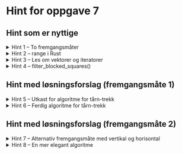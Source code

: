 # Hint for oppgave 7

## Hint som er nyttige

<details>
<summary>Hint 1 – To fremgangsmåter</summary>

Som i flere oppgaver tidligere finnes det flere ulike måter å gå frem. Enten kan man
1. Iterere over felter i hver retning og stanse når man når en brikke (og håndtere ulikt avhengig av hvilken farge
brikken er), eller
2. Velge felter ukritisk, og deretter filtrere bort feltene som er ugyldige eller som tårnet ikke kan nå fordi det står
en brikke i veien.

</details>

<details>
<summary>Hint 2 – range i Rust</summary>

I `for`-løkker kan du har bruke for Rusts `range`:
 - `0..8` gir deg en iterator fra `0` til `7` (til men ikke med `8`)
 - `0..=8` gir deg en iterator med `0` til og med `8`
 - `(0..8).rev()` gir deg iteratoren med verdier i synkende rekkefølge

Disse kan du bruke på formen

```rust
for rank in (0..8) {
    // Gjør noe
}
```

</details>

<details>
<summary>Hint 3 – Les om vektorer og iteratorer</summary>

Disse to delene av workshop-teorien kan være spesielt nyttig i denne oppgaven:

* [Vec](../../doc/teori/6-vektor-og-iterator.md#vec)
* [Iteratorer](../../doc/teori/6-vektor-og-iterator.md#iteratorer)

Du kan også lese mer om `Vec` i [Rust-boka](https://doc.rust-lang.org/book/ch08-01-vectors.html) og i
[Rust-dokumentasjonen om Vec](https://doc.rust-lang.org/std/vec/struct.Vec.html).

</details>

<details>
<summary>Hint 4 – filter_blocked_squares()</summary>

Dersom du velger fremgangsmåte to, og vil filtrere en bestemt retning (det vil si, en `Vec<(u8, u8)>` som representerer
alle feltene i en bestemt himmelretning, så finnes det en nyttemetode i `square.rs` som heter `filter_blocked_squares`.

Her er et eksempel på metoden i bruk:

La oss si at vi ser på et hvitt tårn med posisjon `A4` (`(0, 3)`), og det står en svart brikke på `A7`, og vi ser på
tårnets bevegelse i nordlig retning:

```rust
let move_direction = vec![(0, 4), (0, 5), (0, 6), (0, 7)];
let white_pieces = empty_set!();
let black_pieces = set!["a7"];
let legal_moves = set!["a5", "a6", "a7"];
assert_eq_set!(legal_moves, move_direction.filter_blocked_squares(&white_pieces, &black_pieces))
```

</details>

## Hint med løsningsforslag (fremgangsmåte 1)

<details>
<summary>Hint 5 – Utkast for algoritme for tårn-trekk</summary>

Hvis du kan bruke `range` til å finne de ulike retningene ut i fra tårnets posisjon, kan du bruke dette oppsettet for å
inkludere felter for hver retning:

```rust
let (x, y) = self.positions;
let mut moves = HashSet::new();

for file in correct_range { // Sett inn riktig retning her
    match (file, y) {
        s if team.contains(s) => break,
        s if rival_team.contains(s) => {
            moves.insert(s),
            break
        }
        s => moves.insert(s)
    }
}

// Gjenta for alle himmelretninger
```

</details>

<details>
<summary>Hint 6 – Ferdig algoritme for tårn-trekk</summary>

```rust
let (x, y) = self.positions;
let mut moves = HashSet::new();

for file in (0..x).rev() { // vestover
    match (file, y) {
        s if team.contains(s) => break,
        s if rival_team.contains(s) => {
            moves.insert(s),
            break
        }
        s => moves.insert(s)
    }
}

for file in (x..8) { // østover
    match (file, y) {
        s if team.contains(s) => break,
        s if rival_team.contains(s) => {
            moves.insert(s),
            break
        }
        s => moves.insert(s)
    }
}

for rank in (0..y).rev() { // sørover
    match (x, rank) {
        s if team.contains(s) => break,
        s if rival_team.contains(s) => {
            moves.insert(s),
            break
        }
        s => moves.insert(s)
    }
}

for rank in (x..8) { // nordover
    match (x, rank) {
        s if team.contains(s) => break,
        s if rival_team.contains(s) => {
            moves.insert(s),
            break
        }
        s => moves.insert(s)
    }
}

moves

```

</details>

## Hint med løsningsforslag (fremgangsmåte 2)

<details>
<summary>Hint 7 – Alternativ fremgangsmåte med vertikal og horisontal</summary>

Om du heller vil gå frem med å finne horisontalen og vertikalen tårnet står i gitt en posisjon `(x, y)`, kan du bruke
disse kodelinjene får å få to vektorer med posisjoner, som korresponderer til raden (vest-øst) og kolonnen (sør-nord)
som møtes i dette feltet:

```rust
let (x, y) = *position;
let vertical: Vec<(u8, u8)> = vec![(x, 0), (x, 1), (x, 2), (x, 3), (x, 4), (x, 5), (x, 6), (x, 7)];
let horizontal: Vec<(u8, u8)> = vec![(0, y), (1, y), (2, y), (3, y), (4, y), (5, y), (6, y), (7, y)];
```

</details>

<details>
<summary>Hint 8 – En mer elegant algoritme</summary>

I denne fremgangsmåten oppretter vi vektorer med hver himmelretning (med bruk av filtrering og reversering), og filterer
deretter denne med `filter_blocked_squares()`:

```rust
let (x, y) = *position;
let vertical: Vec<(u8, u8)> = vec![(x, 0), (x, 1), (x, 2), (x, 3), (x, 4), (x, 5), (x, 6), (x, 7)];
let horizontal: Vec<(u8, u8)> = vec![(0, y), (1, y), (2, y), (3, y), (4, y), (5, y), (6, y), (7, y)];

let north: Vec<(u8, u8)> = vertical.iter().cloned().filter(|&(_, new_y)| new_y > y).collect();
let south: Vec<(u8, u8)> = vertical.iter().cloned().filter(|&(_, new_y)| new_y < y).rev().collect();
let east: Vec<(u8, u8)> = horizontal.iter().cloned().filter(|&(new_x, _)| new_x > x).collect();
let west: Vec<(u8, u8)> = horizontal.iter().cloned().filter(|&(new_x, _)| new_x < x).rev().collect();

HashSet::<Vec<(u8, u8)>>::from_iter([north, south, east, west])
    .iter().flat_map(|v| v.filter_blocked_squares(team, rival_team)).collect()
```

</details>